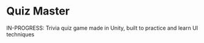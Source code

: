 # Quiz Master
IN-PROGRESS: Trivia quiz game made in Unity,  built to practice and learn UI techniques
